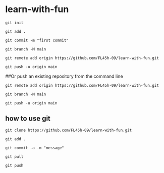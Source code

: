 # learn-with-fun
```
git init

git add .

git commit -m "first commit"

git branch -M main

git remote add origin https://github.com/FL45h-09/learn-with-fun.git

git push -u origin main
```
##Or push an existing repository from the command line
```
git remote add origin https://github.com/FL45h-09/learn-with-fun.git

git branch -M main

git push -u origin main
```

## how to use git
```
git clone https://github.com/FL45h-09/learn-with-fun.git

git add .

git commit -a -m "message"

git pull

git push
```
